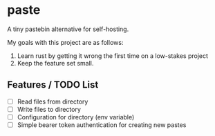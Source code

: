 # paste

A tiny pastebin alternative for self-hosting.

My goals with this project are as follows:

1. Learn rust by getting it wrong the first time on a low-stakes project
2. Keep the feature set small.

## Features / TODO List

- [ ] Read files from directory
- [ ] Write files to directory
- [ ] Configuration for directory (env variable)
- [ ] Simple bearer token authentication for creating new pastes
